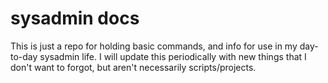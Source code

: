 # sysadmin docs
This is just a repo for holding basic commands, and info for use in my day-to-day sysadmin life.
I will update this periodically with new things that I don't want to forgot, but aren't necessarily scripts/projects.
